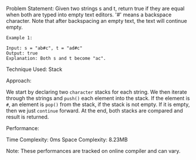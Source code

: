 Problem Statement: Given two strings s and t, return true if they are equal when both are typed into empty text editors. '#' means a backspace character. Note that after backspacing an empty text, the text will continue empty.

```
Example 1:

Input: s = "ab#c", t = "ad#c"
Output: true
Explanation: Both s and t become "ac".
```

Technique Used: Stack

Approach:

We start by declaring two `character` stacks for each string. We then iterate through the strings and `push()` each element into the stack. If the element is `#`, an element is `pop()` from the stack, if the stack is not empty. If it is empty, then we just `continue` forward. At the end, both stacks are compared and result is returned.

Performance:

Time Complexity: 0ms
Space Complexity: 8.23MB

Note: These performances are tracked on online compiler and can vary.
